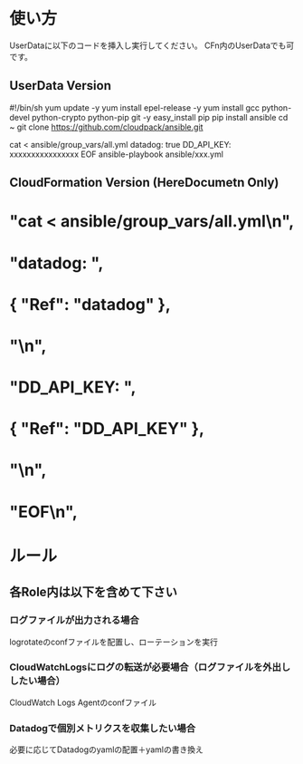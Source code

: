 # 使い方
UserDataに以下のコードを挿入し実行してください。
CFn内のUserDataでも可です。

## UserData Version
   #!/bin/sh
   yum update -y
   yum install epel-release -y
   yum install gcc python-devel python-crypto python-pip git -y
   easy_install pip
   pip install ansible
   cd ~
   git clone https://github.com/cloudpack/ansible.git

   cat <<EOF > ansible/group_vars/all.yml
   datadog: true
   DD_API_KEY: xxxxxxxxxxxxxxxx
   EOF
   ansible-playbook ansible/xxx.yml

## CloudFormation Version (HereDocumetn Only)
   # "cat <<EOF > ansible/group_vars/all.yml\n",
   # "datadog: ",
   # { "Ref": "datadog" },
   # "\n",
   # "DD_API_KEY: ",
   # { "Ref": "DD_API_KEY" },
   # "\n",
   # "EOF\n",

# ルール
## 各Role内は以下を含めて下さい
### ログファイルが出力される場合
logrotateのconfファイルを配置し、ローテーションを実行
### CloudWatchLogsにログの転送が必要場合（ログファイルを外出ししたい場合）
CloudWatch Logs Agentのconfファイル 
### Datadogで個別メトリクスを収集したい場合
必要に応じてDatadogのyamlの配置＋yamlの書き換え
